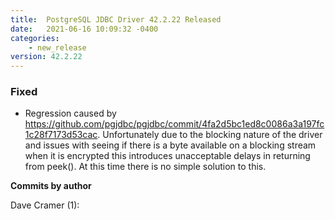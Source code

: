 ```yaml
---
title:  PostgreSQL JDBC Driver 42.2.22 Released
date:   2021-06-16 10:09:32 -0400
categories:
    - new_release
version: 42.2.22
---
```


### Fixed
- Regression caused by https://github.com/pgjdbc/pgjdbc/commit/4fa2d5bc1ed8c0086a3a197fc1c28f7173d53cac. Unfortunately
  due to the blocking nature of the driver and issues with seeing if there is a byte available on a blocking stream when it is encrypted
  this introduces unacceptable delays in returning from peek(). At this time there is no simple solution to this.
  

<!--more-->

**Commits by author**

Dave Cramer (1):


    